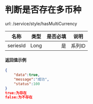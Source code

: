 判断是否存在多币种
=======

url: /service/style/hasMultiCurrency


| 名称           | 类型   | 是否必填   | 说明                 |
| -------------- | :----: | ---------:| --                |
| seriesId       | Long   | 是        |  系列ID            |



#### 返回值示例

```json
{
	"data":true,
	"message":"成功",
	"status":100
}
true:为存在
false:为不存在
```